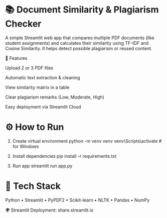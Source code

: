 # 📚 Document Similarity & Plagiarism Checker

A simple Streamlit web app that compares multiple PDF documents (like student assignments) and calculates their similarity using TF-IDF and Cosine Similarity. It helps detect possible plagiarism or reused content.

🚀 Features

Upload 2 or 3 PDF files

Automatic text extraction & cleaning

View similarity matrix in a table

Clear plagiarism remarks (Low, Moderate, High)

Easy deployment via Streamlit Cloud

# ⚙️ How to Run
 1. Create virtual environment
python -m venv venv
venv\Scripts\activate  # for Windows

 2. Install dependencies
pip install -r requirements.txt

 3. Run app
streamlit run app.py

# 🧠 Tech Stack

Python • Streamlit • PyPDF2 • Scikit-learn • NLTK • Pandas • NumPy

🌍 Streamlit Deployment: share.streamlit.io
